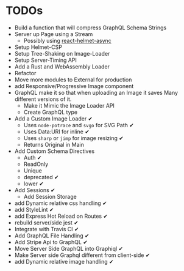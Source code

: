 # TODOs

- Build a function that will compress GraphQL Schema Strings
- Server up Page using a Stream
  - Possibly using [react-helmet-async](https://github.com/NYTimes/react-helmet-async)
- Setup Helmet-CSP
- Setup Tree-Shaking on Image-Loader
- Setup Server-Timing API
- Add a Rust and WebAssembly Loader
- Refactor
- Move more modules to External for production
- add Responsive/Progressive Image component
- GraphQL make it so that when uploading an Image it saves Many different versions of it.
  - Make it Mimic the Image Loader API
  - Create GraphQL type
- Add a Custom Image Loader ✔
  - Uses `node-potrace` and `svgo` for SVG Path ✔
  - Uses Data:URI for inline ✔
  - Uses `sharp` or `jimp` for image resizing ✔
  - Returns Original in Main
- Add Custom Schema Directives
  - Auth ✔
  - ReadOnly
  - Unique
  - deprecated ✔
  - lower ✔
- Add Sessions ✔
  - Add Session Storage
- add Dynamic relative css handling ✔
- add StyleLint ✔
- add Express Hot Reload on Routes ✔
- rebuild server/side jest ✔
- Integrate with Travis CI ✔
- Add GraphQL File Handling ✔
- Add Stripe Api to GraphQL ✔
- Move Server Side GraphQL into Graphiql ✔
- Make Server side Graphql different from client-side ✔
- add Dynamic relative image handling ✔
